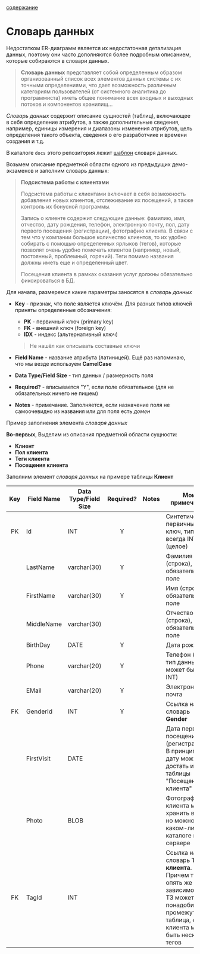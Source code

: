 [содержание](/readme.md)

# Словарь данных

Недостатком ER-диаграмм является их недостаточная детализация данных, поэтому они часто дополняются более подробным описанием, которые собираются в словари данных.

>**Словарь данных** представляет собой определенным образом организованный список всех элементов данных системы с их точными определениями, что дает возможность различным категориям пользователей (от системного аналитика до программиста) иметь общее понимание всех входных и выходных потоков и компонентов хранилищ...

*Словарь данных* содержит описание сущностей (таблиц), включающее в себя определение атрибутов, а также дополнительные сведения, например, единицы измерения и диапазоны изменения атрибутов, цель определения такого объекта, сведения о его разработчике и времени создания и т.д.

В каталоге `docs` этого репозитория лежит [шаблон](../docs/DataDictionary_Template.xlsx) словаря данных.

Возьмем описание предметной области одного из предыдущих демо-экзаменов и заполним словарь данных:

>**Подсистема работы с клиентами**
>
>Подсистема работы с клиентами включает в себя возможность добавления новых клиентов, отслеживание их посещений, а также контроль их бонусной программы.
>
>Запись о клиенте содержит следующие данные: фамилию, имя, отчество, дату рождения, телефон, электронную почту, пол, дату первого посещения (регистрации), фотографию клиента. В связи с тем что у компании большое количество клиентов, то их удобно собирать с помощью определенных ярлыков (тегов), которые позволят очень удобно помечать клиентов (например, новый, постоянный, проблемный, горячий). Теги помимо названия должны иметь еще и определенный цвет.
>
>Посещения клиента в рамках оказания услуг должны обязательно фиксироваться в БД.

Для начала, размеремся какие параметры заносятся в *словарь данных*

* **Key** - признак, что поле является ключём. Для разных типов ключей приняты определенные обозначения:

    * **PK** - первичный ключ (primary key)
    * **FK** - внешний ключ (foreign key)
    * **IDX** - индекс (альтернативный ключ)

    >Не нашёл как описывать составные ключи

* **Field Name** - название атрибута (латиницей). Ещё раз напоминаю, что мы везде используем **CamelCase**

* **Data Type/Field Size** - тип данных / размерность поля

* **Required?** - вписывается "Y", если поле обязательное (для не обязательных ничего не пишем)

* **Notes** - примечание. Заполняется, если назначение поля не самоочевидно из названия или для поля есть *домен* 

Пример заполнения элемента *словаря данных*

**Во-первых**, Выделим из описания предметной области сущности:

* **Клиент**
* **Пол клиента**
* **Теги клиента**
* **Посещения клиента**

Заполним элемент *словаря данных* на примере таблицы **Клиент**

Key | Field Name | Data Type/Field Size | Required? | Notes | Мои примечания 
:-:|----|-----|:-:|---|---
PK | Id | INT | Y |   | Синтетический первичный ключ, тип всегда INT (целое)
&nbsp;| LastName | varchar(30) | Y | | Фамилия (строка), обязательное поле
&nbsp;| FirstName | varchar(30) | Y | | Имя (строка), обязательное поле
&nbsp;| MiddleName | varchar(30) | | | Отчество (строка), НЕ обязательное поле
&nbsp;| BirthDay | DATE | Y | | Дата рождения 
&nbsp;| Phone | varchar(20) | Y | | Телефон (тут тип данных может быть INT)
&nbsp;| EMail | varchar(20) | Y | | Электронная почта
FK | GenderId | INT | Y | | Ссылка на словарь **Gender**
&nbsp;| FirstVisit | DATE | | | Дата первого посещения (регистрации). В принципе эту дату можно достать из таблицы "Посещения клиента"
&nbsp;| Photo | BLOB | | | Фотографию клиента можно хранить в базе, но можно и в каком-либо каталоге на сервере
FK | TagId | INT | | | Ссылка на словарь **Теги клиента**. Причем тут опять же в зависимости от ТЗ может понадобиться промежуточная таблица, если у клиента может быть несколько тегов
